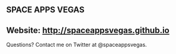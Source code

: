 ## SPACE APPS VEGAS
## Website: http://spaceappsvegas.github.io

Questions? Contact me on Twitter at @spaceappsvegas.
